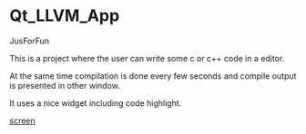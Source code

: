 # Qt_LLVM_App
JusForFun

This is a project where the user can write some c or c++ code in a editor. 

At the same time compilation is done every few seconds and compile output is presented in other window.

It uses a nice widget including code highlight.

[screen](https://user-images.githubusercontent.com/44880102/165960999-e1887bd7-5414-41f2-973d-73f5b3919270.jpg)
